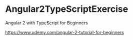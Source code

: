 # Angular2TypeScriptExercise
Angular 2 with TypeScript for Beginners

https://www.udemy.com/angular-2-tutorial-for-beginners
